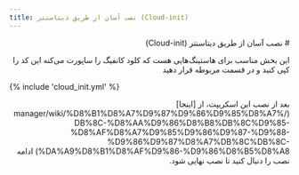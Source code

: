 ```yaml
---
title: نصب آسان از طریق دیتاسنتر (Cloud-init)
---
```


<div dir="rtl" markdown=1>
# نصب آسان از طریق دیتاسنتر (Cloud-init)

این بخش مناسب برای هاستینگ‌هایی هست که کلود کانفیگ را ساپورت می‌کنه
این کد را کپی کنید و در قسمت مربوطه قرار دهید

</div>

{% include 'cloud_init.yml' %}

<div dir="rtl" markdown=1>
بعد از نصب این اسکریپت، از [اینجا](/manager/wiki/%D8%B1%D8%A7%D9%87%D9%86%D9%85%D8%A7%DB%8C-%D8%AA%D9%86%D8%B8%DB%8C%D9%85-%D8%AF%D8%A7%D9%85%D9%86%D9%87-%D9%88-%D9%86%D9%87%D8%A7%DB%8C%DB%8C-%DA%A9%D8%B1%D8%AF%D9%86-%D9%86%D8%B5%D8%A8) ادامه نصب را دنبال کنید تا نصب نهایی شود.

<div markdown=1>
